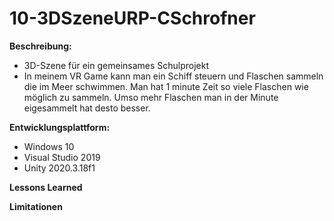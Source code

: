 # 10-3DSzeneURP-CSchrofner

**Beschreibung:**
+ 3D-Szene für ein gemeinsames Schulprojekt 
+ In meinem VR Game kann man ein Schiff steuern und Flaschen sammeln die im Meer schwimmen. Man hat 1 minute Zeit so viele Flaschen wie möglich zu sammeln. Umso mehr Flaschen man in der Minute eigesammelt hat desto besser.

**Entwicklungsplattform:**
+ Windows 10
+ Visual Studio 2019
+ Unity 2020.3.18f1

**Lessons Learned**

**Limitationen**
